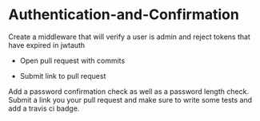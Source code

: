 Authentication-and-Confirmation
===============================
Create a middleware that will verify a user is admin and reject tokens that have expired in jwtauth

- Open pull request with commits

- Submit link to pull request

Add a password confirmation check as well as a password length check. Submit a link you your pull request and make sure to write some tests and add a travis ci badge.
